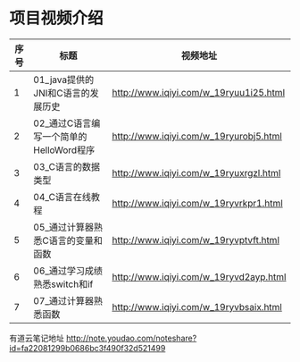 项目视频介绍 
===========

|序号|标题|视频地址|
|---|----|-----|
|1|01_java提供的JNI和C语言的发展历史|http://www.iqiyi.com/w_19ryuu1i25.html|
|2|02_通过C语言编写一个简单的HelloWord程序|http://www.iqiyi.com/w_19ryurobj5.html|
|3|03_C语言的数据类型|http://www.iqiyi.com/w_19ryuxrgzl.html|
|4|04_C语言在线教程|http://www.iqiyi.com/w_19ryvrkpr1.html|
|5|05_通过计算器熟悉C语言的变量和函数|http://www.iqiyi.com/w_19ryvptvft.html|
|6|06_通过学习成绩熟悉switch和if|http://www.iqiyi.com/w_19ryvd2ayp.html|
|7|07_通过计算器熟悉函数|http://www.iqiyi.com/w_19ryvbsaix.html|




有道云笔记地址
http://note.youdao.com/noteshare?id=fa22081299b0686bc3f490f32d521499








